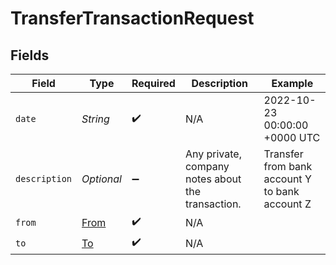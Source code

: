 # TransferTransactionRequest


## Fields

| Field                                             | Type                                              | Required                                          | Description                                       | Example                                           |
| ------------------------------------------------- | ------------------------------------------------- | ------------------------------------------------- | ------------------------------------------------- | ------------------------------------------------- |
| `date`                                            | *String*                                          | :heavy_check_mark:                                | N/A                                               | 2022-10-23 00:00:00 +0000 UTC                     |
| `description`                                     | *Optional<String>*                                | :heavy_minus_sign:                                | Any private, company notes about the transaction. | Transfer from bank account Y to bank account Z    |
| `from`                                            | [From](../../models/components/From.md)           | :heavy_check_mark:                                | N/A                                               |                                                   |
| `to`                                              | [To](../../models/components/To.md)               | :heavy_check_mark:                                | N/A                                               |                                                   |